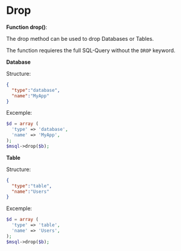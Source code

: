 # Drop

**Function drop()**:

The drop method can be used to drop Databases or Tables.

The function requieres the full SQL-Query without the `DROP` keyword.

**Database**

Structure:

```json
{
  "type":"database",
  "name":"MyApp"
}
```

Excemple:

```php
$d = array (
  'type' => 'database',
  'name' => 'MyApp',
);
$msql->drop($b);
```

**Table**

Structure:

```json
{
  "type":"table",
  "name":"Users"
}
```

Excemple:

```php
$d = array (
  'type' => 'table',
  'name' => 'Users',
);
$msql->drop($b);
```